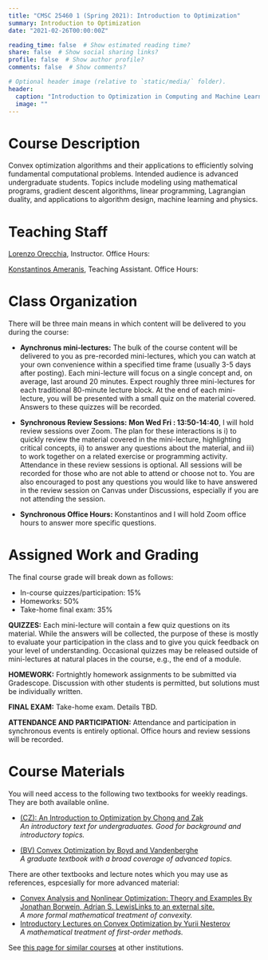 ```yaml
---
title: "CMSC 25460 1 (Spring 2021): Introduction to Optimization"
summary: Introduction to Optimization
date: "2021-02-26T00:00:00Z"

reading_time: false  # Show estimated reading time?
share: false  # Show social sharing links?
profile: false  # Show author profile?
comments: false  # Show comments?

# Optional header image (relative to `static/media/` folder).
header:
  caption: "Introduction to Optimization in Computing and Machine Learning"
  image: ""
---
```


# Course Description

Convex optimization algorithms and their applications to efficiently solving fundamental computational problems. Intended audience is advanced undergraduate students. Topics include modeling using mathematical programs, gradient descent algorithms, linear programming, Lagrangian duality, and applications to algorithm design, machine learning and physics.

# Teaching Staff

[Lorenzo Orecchia](http://www.orecchia.net), Instructor.
Office Hours: <b></b>

[Konstantinos Ameranis](https://people.cs.uchicago.edu/~kameranis/), Teaching Assistant.
Office Hours: <b></b>

# Class Organization

There will be three main means in which content will be delivered to you during the course:

* **Aynchronus mini-lectures:** The bulk of the course content will be delivered to you as pre-recorded mini-lectures, which you can watch at your own convenience within a specified time frame (usually 3-5 days after posting). Each mini-lecture will focus on a single concept and, on average, last around 20 minutes. Expect roughly three mini-lectures for each traditional 80-minute lecture block. At the end of each mini-lecture, you will be presented with a small quiz on the material covered. Answers to these quizzes will be recorded.

* **Synchronous Review Sessions:**  **Mon Wed Fri : 13:50-14:40**, I will hold review sessions over Zoom. The plan for these interactions is i) to quickly review the material covered in the mini-lecture, highlighting critical concepts, ii) to answer any questions about the material, and iii) to work together on a related exercise or programming activity. Attendance in these review sessions is optional. All sessions will be recorded for those who are not able to attend or choose not to. You are also encouraged to post any questions you would like to have answered in the review session on Canvas under Discussions, especially if you are not attending the session.

* **Synchronous Office Hours:** Konstantinos and I will hold Zoom office hours to answer more specific questions.


# Assigned Work and Grading

The final course grade will break down as follows:

* In-course quizzes/participation: 15%
* Homeworks: 50%
* Take-home final exam: 35%

**QUIZZES:** Each mini-lecture will contain a few quiz questions on its material. While the answers will be collected, the purpose of these is mostly to evaluate your participation in the class and to give you quick feedback on your level of understanding. Occasional quizzes may be released outside of mini-lectures at natural places in the course, e.g., the end of a module.

**HOMEWORK:** Fortnightly homework assignments to be submitted via Gradescope. Discussion with other students is permitted, but solutions must be individually written.

**FINAL EXAM:** Take-home exam. Details TBD.

**ATTENDANCE AND PARTICIPATION:** Attendance and participation in synchronous events is entirely optional. Office hours and review sessions will be recorded.

# Course Materials

You will need access to the following two textbooks for weekly readings. They are both available online.

* [(CZ): An Introduction to Optimization by Chong and Zak](https://www.google.com/search?q=An+Introduction+to+Optimization&oq=An+Introduction+to+Optimization&aqs=chrome..69i57j69i61j69i60l2.838j0j7&sourceid=chrome&ie=UTF-8)</br> *An introductory text for undergraduates. Good for background and introductory topics.*

* [(BV) Convex Optimization by Boyd and Vandenberghe](https://web.stanford.edu/~boyd/cvxbook/) </br>*A graduate textbook with a broad coverage of advanced topics.*

There are other textbooks and lecture notes which you may use as references, espcesially for more advanced material:

* [Convex Analysis and Nonlinear Optimization: Theory and Examples By Jonathan Borwein, Adrian S. LewisLinks to an external site.](https://link-springer-com.proxy.uchicago.edu/book/10.1007/978-0-387-31256-9)</br> *A more formal mathematical treatment of convexity.*
* [Introductory Lectures on Convex Optimization by Yurii Nesterov](http://citeseerx.ist.psu.edu/viewdoc/download?doi=10.1.1.693.855&rep=rep1&type=pdf)</br> *A mathematical treatment of first-order methods.*

See [this page for similar courses](https://canvas.uchicago.edu/courses/28465/pages/similar-courses) at other institutions.
